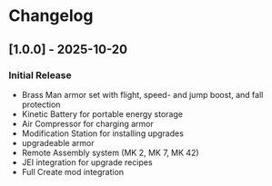 # Changelog

## [1.0.0] - 2025-10-20
### Initial Release
- Brass Man armor set with flight, speed- and jump boost, and fall protection
- Kinetic Battery for portable energy storage
- Air Compressor for charging armor
- Modification Station for installing upgrades
- upgradeable armor
- Remote Assembly system (MK 2, MK 7, MK 42)
- JEI integration for upgrade recipes
- Full Create mod integration
